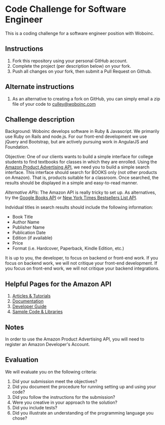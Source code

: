 Code Challenge for Software Engineer
====================================

This is a coding challenge for a software engineer position with Woboinc.

## Instructions
1. Fork this repository using your personal GitHub account.
2. Complete the project (per description below) on your fork.
3. Push all changes on your fork, then submit a Pull Request on Github.

## Alternate instructions
1. As an alternative to creating a fork on GitHub, you can simply email a zip file of your code to [culley@woboinc.com](culley@woboinc.com)

## Challenge description
Background: Woboinc develops software in Ruby & Javascript.  We primarily use Ruby on Rails and node.js.  For our front-end development we use jQuery and Bootstrap, but are actively pursuing work in AngularJS and Foundation.

Objective: One of our clients wants to build a simple interface for college students to find textbooks for classes in which they are enrolled.  Using the [Amazon Product Advertising API](https://affiliate-program.amazon.com/gp/advertising/api/detail/main.html), we need you to build a simple search interface.  This interface should search for BOOKS only (not other products on Amazon).  That is, products suitable for a classroom.  Once searched, the results should be displayed in a simple and easy-to-read manner.

*Alternative APIs*:  The Amazon API is really tricky to set up.  As alternatives, try the [Google Books API](https://developers.google.com/books/) or [New York Times Bestsellers List API](http://developer.nytimes.com/docs/best_sellers_api).

Indvidual titles in search results should include the following information:
- Book Title
- Author Name
- Publisher Name
- Publication Date
- Edition (if available)
- Price
- Format (i.e. Hardcover, Paperback, Kindle Edition, etc.)

It is up to you, the developer, to focus on backend or front-end work.  If you focus on backend work, we will not critique your front-end development.  If you focus on front-end work, we will not critique your backend integrations.

## Helpful Pages for the Amazon API
1. [Articles & Tutorials](http://aws.amazon.com/articles/Product%20Advertising%20API?_encoding=UTF8&jiveRedirect=1)
2. [Documentation](http://aws.amazon.com/archives/Product%20Advertising%20API?_encoding=UTF8&jiveRedirect=1)
3. [Developer Guide](http://docs.aws.amazon.com/AWSECommerceService/latest/DG/Welcome.html)
4. [Sample Code & Libraries](http://aws.amazon.com/code/Product%20Advertising%20API?_encoding=UTF8&jiveRedirect=1)

## Notes
In order to use the Amazon Product Advertising API, you will need to register an Amazon Developer's Account.

## Evaluation
We will evaluate you on the following criteria:

1. Did your submission meet the objectives?
2. Did you document the procedure for running setting up and using your code?
3. Did you follow the instructions for the submission?
4. Were you creative in your approach to the solution?
5. Did you include tests?
6. Did you illustrate an understanding of the programming language you chose?
